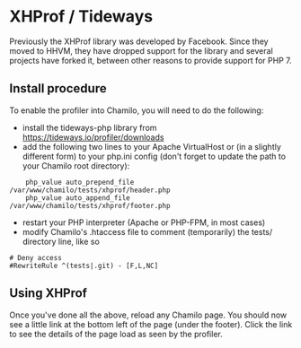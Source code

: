 # XHProf / Tideways

Previously the XHProf library was developed by Facebook. Since they moved to
HHVM, they have dropped support for the library and several projects have
forked it, between other reasons to provide support for PHP 7.

## Install procedure

To enable the profiler into Chamilo, you will need to do the following:
- install the tideways-php library from https://tideways.io/profiler/downloads
- add the following two lines to your Apache VirtualHost or (in a slightly different form) to your php.ini config
  (don't forget to update the path to your Chamilo root directory):
```
    php_value auto_prepend_file /var/www/chamilo/tests/xhprof/header.php
    php_value auto_append_file /var/www/chamilo/tests/xhprof/footer.php
```
- restart your PHP interpreter (Apache or PHP-FPM, in most cases)
- modify Chamilo's .htaccess file to comment (temporarily) the tests/ directory line, like so
```
# Deny access
#RewriteRule ^(tests|.git) - [F,L,NC]
```

## Using XHProf

Once you've done all the above, reload any Chamilo page.
You should now see a little link at the bottom left of the page (under the footer).
Click the link to see the details of the page load as seen by the profiler.
